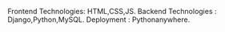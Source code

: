 Frontend Technologies: HTML,CSS,JS.
Backend Technologies : Django,Python,MySQL.
Deployment           : Pythonanywhere.

